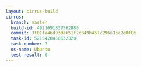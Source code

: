 ```yaml
---
layout: cirrus-build
cirrus:
  branch: master
  build-id: 4921691837562880
  commit: 3f01fa46d93da651f2c549b467c296a13e2e0f85
  task-id: 5215420456632320
  task-number: 7
  os-name: Ubuntu
  test-result: 0
---
```

